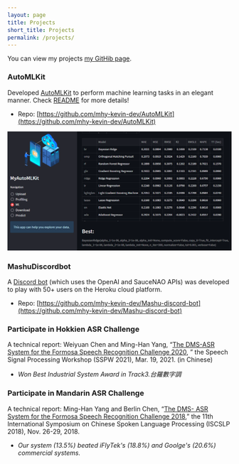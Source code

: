 ```yaml
---
layout: page
title: Projects
short_title: Projects
permalink: /projects/
---
```

You can view my projects [my GitHib page](https://github.com/mhy-kevin-dev).


### AutoMLKit
Developed [AutoMLKit](https://github.com/mhy-kevin-dev/AutoMLKit) to perform machine learning tasks in an elegant manner. Check [README](https://github.com/mhy-kevin-dev/AutoMLKit/blob/master/README.md) for more details!

- Repo: [https://github.com/mhy-kevin-dev/AutoMLKit](https://github.com/mhy-kevin-dev/AutoMLKit)
  
![](https://github.com/mhy-kevin-dev/AutoMLKit/raw/master/screenshots/regression.png)


### MashuDiscordbot
A [Discord bot](https://github.com/mhy-kevin-dev/Mashu-discord-bot)  (which uses the OpenAI and SauceNAO APIs) was developed to play with 50+ users on the Heroku cloud platform.

- Repo: [https://github.com/mhy-kevin-dev/Mashu-discord-bot](https://github.com/mhy-kevin-dev/Mashu-discord-bot)


### Participate in Hokkien ASR Challenge
A technical report: Weiyuan Chen and Ming-Han Yang, “[The
DMS-ASR System for the Formosa Speech Recognition Challenge 2020](https://drive.google.com/file/d/1aSk3I5JiZHfUqRyMHShK8-zsgzlNFyGR/view), ” the Speech Signal Processing
Workshop (SSPW 2021), Mar. 19, 2021. (in Chinese) 

- *Won Best Industrial System Award in Track3.台羅數字調*


### Participate in Mandarin ASR Challenge
A technical report: Ming-Han Yang and Berlin Chen, “[The DMS-
ASR System for the Formosa Speech Recognition Challenge 2018](https://drive.google.com/file/d/15dWU2ISWqZS0VkPie9OsDESEPENQJH-j/view),” the 11th International Symposium on Chinese Spoken Language Processing (ISCSLP 2018), Nov. 26-29, 2018.

- *Our system (13.5%) beated iFlyTek's (18.8%) and Goolge's (20.6%) commercial systems.*
